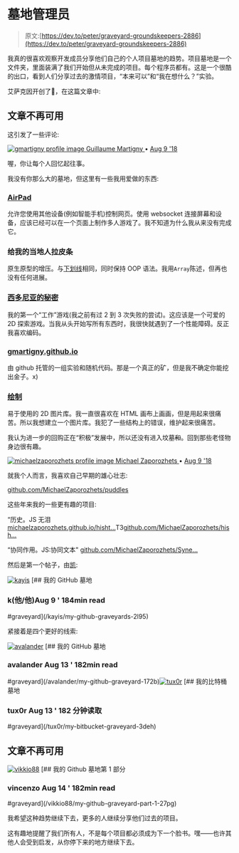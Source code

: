 # 墓地管理员

> 原文:[https://dev.to/peter/graveyard-groundskeepers-2886](https://dev.to/peter/graveyard-groundskeepers-2886)

我真的很喜欢观察开发成员分享他们自己的个人项目墓地的趋势。项目墓地是一个文件夹，里面装满了我们开始但从未完成的项目。每个程序员都有。这是一个很酷的出口，看到人们分享过去的激情项目，“本来可以”和“我在想什么？”实验。

艾萨克因开创了🌊，在这篇文章中:

## 文章不再可用

这引发了一些评论:

[![gmartigny profile image](../Images/d6950be6704cc10a3d126e1ae22ec12b.png) ](/gmartigny) [ Guillaume Martigny ](/gmartigny) • [<time datetime="2018-08-09T09:23:48Z" class="date-short-year"> Aug 9 '18 </time>](https://dev.to/gmartigny/comment/4i4f) 

喔，你让每个人回忆起往事。

我没有你那么大的墓地，但这里有一些我用爱做的东西:

### [AirPad](https://github.com/GMartigny/AirPad)

允许您使用其他设备(例如智能手机)控制网页。使用 websocket 连接屏幕和设备，应该已经可以在一个页面上制作多人游戏了。我不知道为什么我从来没有完成它。

### 给我的当地人拉皮条

原生原型的增压。与[下划线](https://underscorejs.org/)相同，同时保持 OOP 语法。我用`Array`陈述，但再也没有任何进展。

### [西多尼亚的秘密](https://github.com/GMartigny/SecretsOfCydonia)

我的第一个“工作”游戏(我之前有过 2 到 3 次失败的尝试)。这应该是一个可爱的 2D 探索游戏。当我从头开始写所有东西时，我很快就遇到了一个性能障碍。反正我喜欢编码。

### [gmartigny.github.io](https://github.com/GMartigny/gmartigny.github.io)

由 github 托管的一组实验和随机代码。那是一个真正的矿，但是我不确定你能挖出金子。x)

### [绘制](https://github.com/GMartigny/draw)

易于使用的 2D 图片库。我一直很喜欢在 HTML 画布上画画，但是用起来很痛苦。所以我想建立一个图片库。我犯了一些结构上的错误，维护起来很痛苦。

我认为进一步的回购正在“积极”发展中，所以还没有进入坟墓~~和~~。回到那些老怪物身边很有趣。

[![michaelzaporozhets profile image](../Images/577173c771f3b1758df4eedec0491ef3.png) ](/michaelzaporozhets) [ Michael Zaporozhets ](/michaelzaporozhets) • [<time datetime="2018-08-09T03:30:21Z" class="date-short-year"> Aug 9 '18 </time>](https://dev.to/michaelzaporozhets/comment/4hpk) 

就我个人而言，我喜欢自己早期的雄心壮志:

[github.com/MichaelZaporozhets/puddles](https://github.com/MichaelZaporozhets/puddles)

这些年来我的一些更有趣的项目:

“历史。JS 无泪
[michaelzaporozhets.github.io/hisht...](http://michaelzaporozhets.github.io/hishtory.js/)T3[github.com/MichaelZaporozhets/hish...](https://github.com/MichaelZaporozhets/hishtory.js)

“协同作用。JS:协同文本"
[github.com/MichaelZaporozhets/Syne...](https://github.com/MichaelZaporozhets/Synergy.js)

然后是第一个帖子，由[凯](https://dev.to/kayis):

[![kayis](../Images/c5f2fbb836717fc2a9f5e41f3af9f936.png)](/kayis) [## 我的 GitHub 墓地

### k(他/他)Aug 9 ' 184min read

#graveyard](/kayis/my-github-graveyards-2l95)

紧接着是四个更好的线索:

[![avalander](../Images/dfd7bac1c61f0ed6ce18f3bb69b0f187.png)](/avalander) [## 我的 GitHub 墓地

### avalander Aug 13 ' 182min read

#graveyard](/avalander/my-github-graveyard-172b)[![tux0r](../Images/9c55a9608e1aa4a13ec42e87423999a7.png)](/tux0r) [## 我的比特桶墓地

### tux0r Aug 13 ' 182 分钟读取

#graveyard](/tux0r/my-bitbucket-graveyard-3deh)

## 文章不再可用

[![vikkio88](../Images/492640e9c378c6a1af2a102b0d16f2ff.png)](/vikkio88) [## 我的 Github 墓地第 1 部分

### vincenzo Aug 14 ' 182min read

#graveyard](/vikkio88/my-github-graveyard-part-1-27pg)

我希望这种趋势继续下去，更多的人继续分享他们过去的项目。

这有趣地提醒了我们所有人，不是每个项目都必须成为下一个脸书。嘿——也许其他人会受到启发，从你停下来的地方继续下去。